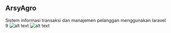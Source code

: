 ## ArsyAgro

Sistem informasi transaksi dan manajemen pelanggan menggunakan laravel 9
![alt text](https://drive.google.com/uc?export=view&id=1ylcohWgNT5PowLrohSlfmif5AVrlABvE)
![alt text](https://drive.google.com/uc?export=view&id=1eVm8TP3Qld8a1PmMTFCwByreyUb56hPp)
